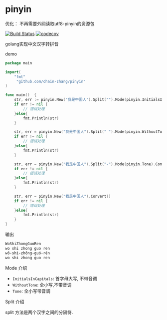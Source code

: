 # pinyin


优化：
不再需要外网读取utf8-pinyin的资源包



[![Build Status](https://travis-ci.com/Chain-Zhang/pinyin.svg?branch=master)](https://travis-ci.com/Chain-Zhang/pinyin)
[![codecov](https://codecov.io/gh/Chain-Zhang/pinyin/branch/master/graph/badge.svg)](https://codecov.io/gh/Chain-Zhang/pinyin)

golang实现中文汉字转拼音

demo
```go
package main

import(
	"fmt"
	 "github.com/chain-zhang/pinyin"
)

func main()  {
    str, err := pinyin.New("我是中国人").Split("").Mode(pinyin.InitialsInCapitals).Convert()
	if err != nil {
		// 错误处理
	}else{
		fmt.Println(str)
	}

	str, err = pinyin.New("我是中国人").Split(" ").Mode(pinyin.WithoutTone).Convert()
	if err != nil {
		// 错误处理
    }else{
    	fmt.Println(str)
    }

	str, err = pinyin.New("我是中国人").Split("-").Mode(pinyin.Tone).Convert()
	if err != nil {
		// 错误处理
    }else{
    	fmt.Println(str)
    }

	str, err = pinyin.New("我是中国人").Convert()
	if err != nil {
		// 错误处理
    }else{
    	fmt.Println(str)
    }	
}
```

输出
```bash
WoShiZhongGuoRen
wo shi zhong guo ren
wǒ-shì-zhōng-guó-rén
wo shi zhong guo ren
```

Mode 介绍

* `InitialsInCapitals`: 首字母大写, 不带音调
* `WithoutTone`: 全小写,不带音调
* `Tone`: 全小写带音调

Split 介绍

split 方法是两个汉字之间的分隔符.